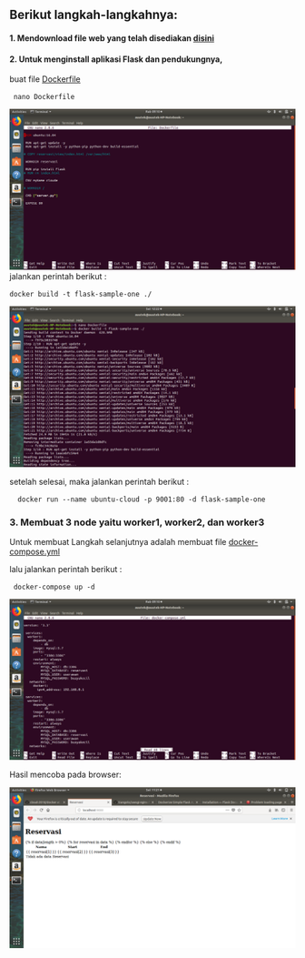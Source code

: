 ## Berikut langkah-langkahnya:
#### 1. Mendownload file web yang telah disediakan [disini](https://cloud.fathoniadi.my.id/reservasi.zip)

#### 2. Untuk menginstall aplikasi Flask dan pendukungnya,

buat file [Dockerfile](/Dockerfile)
     
     nano Dockerfile
![0](gambar/3.png)
jalankan perintah berikut :

    docker build -t flask-sample-one ./

![1](gambar/1.png)

setelah selesai, maka jalankan perintah berikut :

      docker run --name ubuntu-cloud -p 9001:80 -d flask-sample-one

### 3. Membuat 3 node yaitu worker1, worker2, dan worker3

Untuk membuat Langkah selanjutnya adalah membuat file [docker-compose.yml](/docker-compose.yml)

lalu jalankan perintah berikut :
     
     docker-compose up -d

![2](gambar/4.png)

Hasil mencoba pada browser:

![3](gambar/2.png)
